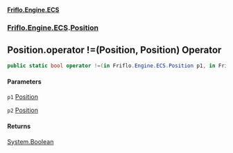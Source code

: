 #### [Friflo.Engine.ECS](index.md 'index')
### [Friflo.Engine.ECS](Friflo.Engine.ECS.md 'Friflo.Engine.ECS').[Position](Position.md 'Friflo.Engine.ECS.Position')

## Position.operator !=(Position, Position) Operator

```csharp
public static bool operator !=(in Friflo.Engine.ECS.Position p1, in Friflo.Engine.ECS.Position p2);
```
#### Parameters

<a name='Friflo.Engine.ECS.Position.op_Inequality(Friflo.Engine.ECS.Position,Friflo.Engine.ECS.Position).p1'></a>

`p1` [Position](Position.md 'Friflo.Engine.ECS.Position')

<a name='Friflo.Engine.ECS.Position.op_Inequality(Friflo.Engine.ECS.Position,Friflo.Engine.ECS.Position).p2'></a>

`p2` [Position](Position.md 'Friflo.Engine.ECS.Position')

#### Returns
[System.Boolean](https://docs.microsoft.com/en-us/dotnet/api/System.Boolean 'System.Boolean')